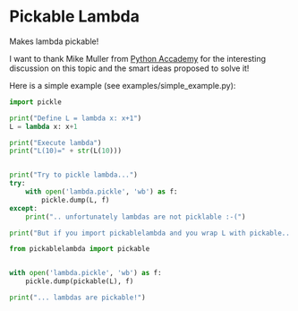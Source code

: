 Pickable Lambda
===============

Makes lambda pickable!

I want to thank Mike Muller from [Python Accademy](http://www.python-academy.com/) for the interesting discussion on this topic and the smart ideas proposed to solve it! 

Here is a simple example (see examples/simple_example.py):

```python
import pickle

print("Define L = lambda x: x+1")
L = lambda x: x+1

print("Execute lambda")
print("L(10)=" + str(L(10)))


print("Try to pickle lambda...")
try:
    with open('lambda.pickle', 'wb') as f:
        pickle.dump(L, f)    
except:
    print(".. unfortunately lambdas are not picklable :-(")

print("But if you import pickablelambda and you wrap L with pickable...")

from pickablelambda import pickable


with open('lambda.pickle', 'wb') as f:
    pickle.dump(pickable(L), f)

print("... lambdas are pickable!")
```

